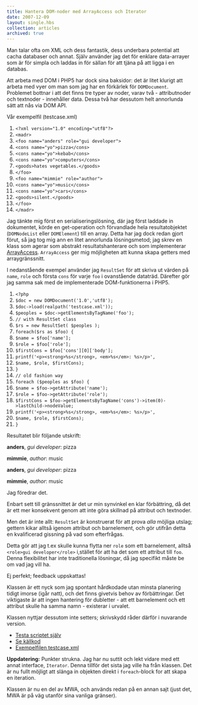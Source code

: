 ```yaml
---
title: Hantera DOM-noder med ArrayAccess och Iterator
date: 2007-12-09
layout: single.hbs
collection: articles
archived: true
---
```

Man talar ofta om XML och dess fantastik, dess underbara potential att
cacha databaser och annat. Själv använder jag det för enklare
data-arrayer som är för simpla och laddas in för sällan för att tjäna på
att ligga i en databas.

Att arbeta med DOM i PHP5 har dock sina baksidor: det är litet klurigt
att arbeta med vyer om man som jag har en förkärlek för `DOMDocument`.
Problemet bottnar i att det finns tre typer av noder, varav två -
attributnoder och textnoder - innehåller data. Dessa två har dessutom
helt annorlunda sätt att nås via DOM API.


 Vår exempelfil (testcase.xml)

1.  `<?xml version="1.0" encoding="utf8"?>`
2.  `<madr>`
3.  `<foo name="anders" role="gui developer">`
4.  `<cons name="yo">pizza</cons>`
5.  `<cons name="yo">kebab</cons>`
6.  `<cons name="yo">computers</cons>`
7.  `<goods>hates vegetables.</goods>`
8.  `</foo>`
9.  `<foo name="mimmie" role="author">`
10. `<cons name="yo">music</cons>`
11. `<cons name="yo">cars</cons>`
12. `<goods>silent.</goods>`
13. `</foo>`
14. `</madr>`

Jag tänkte mig först en serialiseringslösning, där jag först laddade in
dokumentet, körde en get-operation och förvandlade hela resultatobjektet
(`DOMNodeList` eller `DOMElement`) till en array. Detta har jag dock
redan gjort förut, så jag tog mig ann en litet annorlunda lösningsmetod;
jag skrev en klass som agerar som abstrakt resultatshanterare och som
implementerar
[ArrayAccess](http://www.php.net/~helly/php/ext/spl/interfaceArrayAccess.html "Manualsida för ArrayAccess interface").
`ArrayAccess` ger mig möjligheten att kunna skapa getters med
arraygränssnitt.

I nedanstående exempel använder jag `ResultSet` för att skriva ut värden
på `name`, `role` och första `cons` för varje `foo` i ovanstående
dataträd. Därefter gör jag samma sak med de implementerade
DOM-funktionerna i PHP5.

1.  `<?php`
2.  `$doc = new DOMDocument('1.0','utf8');`
3.  `$doc->load(realpath('testcase.xml'));`
4.  `$peoples = $doc->getElementsByTagName('foo');`
5.  `// with ResultSet class`
6.  `$rs = new ResultSet( $peoples );`
7.  `foreach($rs as $foo) {`
8.  `$name = $foo['name'];`
9.  `$role = $foo['role'];`
10. `$firstCons = $foo['cons'][0]['body'];`
11. `printf('<p><strong>%s</strong>, <em>%s</em>: %s>/p>', `
12. `$name, $role, $firstCons);`
13. `}`
14. `// old fashion way`
15. `foreach ($peoples as $foo) {`
16. `$name = $foo->getAttribute('name');`
17. `$role = $foo->getAttribute('role');`
18. `$firstCons = $foo->getElementsByTagName('cons')->item(0)->lastChild->nodeValue;`
19. `printf('<p><strong>%s</strong>, <em>%s</em>: %s>/p>', `
20. `$name, $role, $firstCons);`
21. `}`

Resultatet blir följande utskrift:

**anders**, *gui developer*: pizza

**mimmie**, *author*: music

**anders**, *gui developer*: pizza

**mimmie**, *author*: music


 Jag föredrar det.

Enbart sett till gränssnittet är det ur min synvinkel en klar
förbättring, då det är ett mer konsekvent genom att inte göra skillnad
på attribut och textnoder.

Men det är inte allt: `ResultSet` är konstruerat för att prova *alla*
möjliga utslag; gettern kikar alltså igenom attribut och barnelement,
och gör utifrån detta en kvalificerad gissning på vad som efterfrågas.

Detta gör att jag t.ex skulle kunna flytta ner `role` som ett
barnelement, alltså `<role>gui developer</role>` i,stället för att ha
det som ett attribut till `foo`. Denna flexibilitet har inte
traditionella lösningar, då jag specifikt måste be om vad jag vill ha.


 Ej perfekt; feedback uppskattas!

Klassen är ett nyck som jag spontant hårdkodade utan minsta planering
tidigt imorse (igår natt), och det finns givetvis behov av
förbättringar. Det viktigaste är att ingen hantering för dubletter - att
ett barnelement och ett attribut skulle ha samma namn - existerar i
urvalet.

Klassen nyttjar dessutom inte setters; skrivskydd råder därför i
nuvarande version.

-   [Testa scriptet själv](http://src.madr.se/php/ResultSet.php)
-   [Se källkod](http://src.madr.se/php/ResultSet.phps)
-   [Exempelfilen testcase.xml](http://src.madr.se/php/testcase.xml)

**Uppdatering:** Punkter strukna. Jag har nu suttit och lekt vidare med
ett annat interface, `Iterator`. Denna tillför det sista jag ville ha
från klassen. Det är nu fullt möjligt att slänga in objekten direkt i
`foreach`-block for att skapa en iteration.

Klassen är nu en del av MWA, och används redan på en annan sajt (just
det, MWA är på väg utanför sina vanliga gränser).